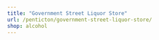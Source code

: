 ```yaml
---
title: "Government Street Liquor Store"
url: /penticton/government-street-liquor-store/
shop: alcohol
---
```


